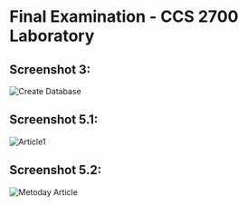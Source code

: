 # Final Examination - CCS 2700 Laboratory

## Screenshot 3:
![Create Database](https://github.com/FrancisMico/2700-finalsAlbay/assets/131007761/719b56ad-d12c-4df2-a091-c7cb119006f5)

## Screenshot 5.1:
![Article1](https://github.com/FrancisMico/2700-finalsAlbay/assets/131007761/a2a36ed4-19b8-4907-a14a-9c03ada5308c)

## Screenshot 5.2:
![Metoday Article](https://github.com/FrancisMico/2700-finalsAlbay/assets/131007761/497378d4-e9f6-44a5-b206-fdcf7b02b64e)
